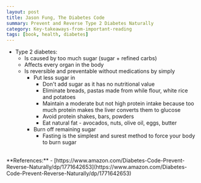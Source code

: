 ```yaml
---
layout: post
title: Jason Fung, The Diabetes Code
summary: Prevent and Reverse Type 2 Diabetes Naturally
category: Key-takeaways-from-important-reading
tags: [book, health, diabetes]
---
```


- Type 2 diabetes:
  - Is caused by too much sugar (sugar + refined carbs)
  - Affects every organ in the body
  - Is reversible and preventable without medications by simply
    - Put less sugar in
      - Don't add sugar as it has no nutritional value
      - Eliminate breads, pastas made from while flour, white rice and potatoes
      - Maintain a moderate but not high protein intake because too much protein makes the liver converts them to glucose
      - Avoid protein shakes, bars, powders
      - Eat natural fat - avocados, nuts, olive oil, eggs, butter
    - Burn off remaining sugar
      - Fasting is the simplest and surest method to force your body to burn sugar

<br>
**References:**
- [https://www.amazon.com/Diabetes-Code-Prevent-Reverse-Naturally/dp/1771642653](https://www.amazon.com/Diabetes-Code-Prevent-Reverse-Naturally/dp/1771642653)
